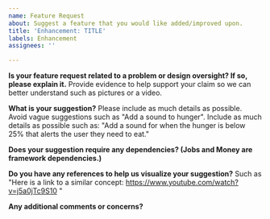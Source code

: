 ```yaml
---
name: Feature Request
about: Suggest a feature that you would like added/improved upon.
title: 'Enhancement: TITLE'
labels: Enhancement
assignees: ''

---
```


**Is your feature request related to a problem or design oversight? If so, please explain it.**
Provide evidence to help support your claim so we can better understand such as pictures or a video. 

**What is your suggestion?**
Please include as much details as possible. Avoid vague suggestions such as "Add a sound to hunger". Include as much details as possible such as: "Add a sound for when the hunger is below 25% that alerts the user they need to eat."

**Does your suggestion require any dependencies? (Jobs and Money are framework dependencies.)**

**Do you have any references to help us visualize your suggestion?**
Such as "Here is a link to a similar concept: https://www.youtube.com/watch?v=j5a0jTc9S10 "

**Any additional comments or concerns?**
